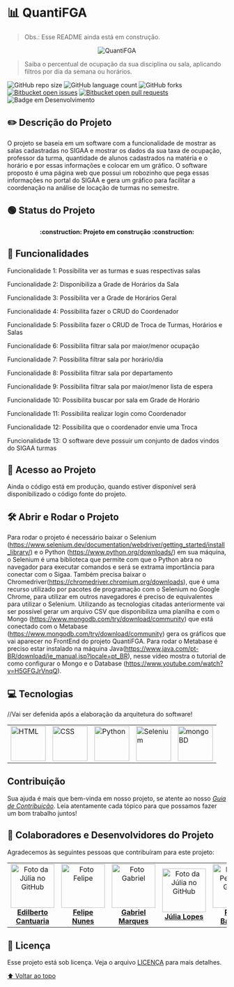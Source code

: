 # 📊 QuantiFGA
>Obs.: Esse README ainda está em construção.


<p align="center">
  <img max-height="100px" src="https://i.imgur.com/ffRw0Ns.png" alt="QuantiFGA">
</p>

> Saiba o percentual de ocupação da sua disciplina ou sala, aplicando filtros por dia da semana ou horários. 



![GitHub repo size](https://img.shields.io/github/repo-size/fga-eps-mds/2022-2-Squad9?style=for-the-badge)
![GitHub language count](https://img.shields.io/github/languages/count/fga-eps-mds/2022-2-Squad9?style=for-the-badge)
![GitHub forks](https://img.shields.io/github/forks/fga-eps-mds/2022-2-Squad9?style=for-the-badge)
[![Bitbucket open issues](https://img.shields.io/bitbucket/issues/fga-eps-mds/2022-2-Squad9?style=for-the-badge)](https://github.com/fga-eps-mds/2022-2-Squad9/issues)
[![Bitbucket open pull requests](https://img.shields.io/bitbucket/pr-raw/fga-eps-mds/2022-2-Squad9?style=for-the-badge)](https://github.com/fga-eps-mds/2022-2-Squad9/pulls)
![Badge em Desenvolvimento](http://img.shields.io/static/v1?label=STATUS&message=EM%20DESENVOLVIMENTO&color=GREEN&style=for-the-badge)


## ✏️ Descrição do Projeto

O projeto se baseia em um software com a funcionalidade de mostrar as salas cadastradas no SIGAA e mostrar os dados da sua taxa de ocupação, professor da turma, quantidade de alunos cadastrados na matéria e o horário e por essas informações e colocar em um gráfico. 
O software proposto é uma página web que possui um robozinho que pega essas informações no portal do SIGAA e gera um gráfico para facilitar a coordenação na análise de locação de turmas no semestre.


## 🟢 Status do Projeto

<h4 align="center"> 
    :construction:  Projeto em construção  :construction:
</h4>


## 🔨 Funcionalidades

Funcionalidade 1: Possibilita ver as turmas e suas respectivas salas
 
Funcionalidade 2: Disponibiliza a Grade de Horários da Sala 

Funcionalidade 3: Possibilita ver a Grade de Horários Geral 

Funcionalidade 4: Possibilita fazer o CRUD do Coordenador 

Funcionalidade 5: Possibilita fazer o CRUD de Troca de Turmas, Horários e Salas

Funcionalidade 6: Possibilita filtrar sala por maior/menor ocupação 

Funcionalidade 7: Possibilita filtrar sala por horário/dia 

Funcionalidade 8: Possibilita filtrar sala por departamento 

Funcionalidade 9: Possibilita filtrar sala por maior/menor lista de espera 

Funcionalidade 10: Possibilita buscar por sala em Grade de Horário 

Funcionalidade 11: Possibilita realizar login como Coordenador 

Funcionalidade 12: Possibilita que o coordenador envie uma Troca 

Funcionalidade 13:  O software deve possuir um conjunto de dados vindos do SIGAA turmas 


## 📁 Acesso ao Projeto

  Ainda o código está em produção, quando estiver disponível será disponibilizado o código fonte do projeto.

## 🛠️ Abrir e Rodar o Projeto

  Para rodar o projeto é necessário baixar o Selenium (https://www.selenium.dev/documentation/webdriver/getting_started/install_library/) e o Python (https://www.python.org/downloads/) em sua máquina, o Selenium é uma biblioteca que permite com que o Python abra no navegador para executar comandos e será se extrama importância para conectar com o Sigaa. Também precisa baixar o Chromedriver(https://chromedriver.chromium.org/downloads), que é uma recurso utilizado por pacotes de programação com o Selenium no Google Chrome, para utilizar em outros navegadores é preciso de equivalentes para utilizar o Selenium. Utilizando as tecnologias citadas anteriormente vai ser possível gerar um arquivo CSV que disponibiliza uma planilha e com o Mongo (https://www.mongodb.com/try/download/community) que está conectado com o Metabase (https://www.mongodb.com/try/download/community) gera os gráficos que vai aparecer no FrontEnd do projeto QuantiFGA. Para rodar o Metabase é preciso estar instalado na máquina Java(https://www.java.com/pt-BR/download/ie_manual.jsp?locale=pt_BR), nesse vídeo mostra o tutorial de como configurar o Mongo e o Database (https://www.youtube.com/watch?v=H5GFGJrVnqQ).


## 💻 Tecnologias
  
  //Vai ser defenida após a elaboração da arquitetura do software!

<table>
<tr>
<td valign="top"><img src="https://cdn-icons-png.flaticon.com/512/174/174854.png" alt="HTML" height="80" width="auto"/></td>
<td valign="top"><img src="https://logospng.org/download/css-3/logo-css-3-2048.png" alt="CSS" height="80" width="auto"/></td>
<td valign="top"><img src="https://upload.wikimedia.org/wikipedia/commons/thumb/1/1f/Python_logo_01.svg/800px-Python_logo_01.svg.png" alt="Python" height="80" width="auto"/></td>
<td valign="top"><img src="https://upload.wikimedia.org/wikipedia/commons/d/d5/Selenium_Logo.png" alt="Selenium" height="80" width="auto"/></td>
<td valign="top"><img src="https://coffops.com/wp-content/uploads/2022/07/mdb.png" alt="mongoBD" height="80" width="auto"/></td>
</tr>
</table>

## Contribuição

Sua ajuda é mais que bem-vinda em nosso projeto, se atente ao nosso [_Guia de Contribuição_](https://github.com/fga-eps-mds/2022-2-QuantiFGA/blob/main/docs/guia_de_contribui%C3%A7%C3%B5es.md). Leia atentamente cada tópico para que possamos fazer um bom trabalho juntos!


## 🤝 Colaboradores e Desenvolvidores do Projeto

Agradecemos às seguintes pessoas que contribuíram para este projeto:

<table>
  <tr>
     <td align="center">
      <a href="#">
        <img src="https://avatars.githubusercontent.com/u/69125218?v=4" width="100px;" alt="Foto da Júlia no GitHub"/><br>
        <sub>
          <b><a href="https://github.com/edilbertocantuaria">Edilberto Cantuaria</a></b>
        </sub>
      </a>
    </td>
  <td align="center">
      <a href="#">
        <img src="https://avatars.githubusercontent.com/u/107002722?v=4" width="100px;" alt="Foto Felipe"/><br>
        <sub>
          <b><a href="https://github.com/FelipeNunesdM">Felipe Nunes</a></b>
        </sub>
      </a>
    </td>
    <td align="center">
      <a href="#">
        <img src="https://avatars.githubusercontent.com/u/88348513?v=4" width="100px;" alt="Foto Gabriel"/><br>
        <sub>
          <b><a href="https://github.com/GabrielMS00">Gabriel Marques </a></b>
        </sub>
      </a>
    </td>
    <td align="center">
      <a href="#">
        <img src="https://avatars.githubusercontent.com/u/112433653?v=4" width="100px;" alt="Foto da Júlia no GitHub"/><br>
        <sub>
          <b><a href="https://github.com/JuliaDaYo">Júlia Lopes</a></b>
        </sub>
      </a>
    </td>
    <td align="center">
      <a href="#">
        <img src="https://avatars.githubusercontent.com/u/78980796?v=4" width="100px;" alt="Foto do Pedro no GitHub"/><br>
        <sub>
          <b><a href="https://github.com/pedrobarbosaocb">Pedro Barbosa</a></b>
        </sub>
      </a>
    </td>
    <td align="center">
      <a href="#">
        <img src="https://avatars.githubusercontent.com/u/81540491?v=4" width="100px;" alt="Foto da Raquel no GitHub"/><br>
        <sub>
          <b><a href="https://github.com/raqueleucaria">Raquel Eucaria</a></b>
        </sub>
      </a>
    </td>
    <td align="center">
      <a href="#">
        <img src="https://avatars.githubusercontent.com/u/78658486?v=4" width="100px;" alt="Foto da Vera no GitHub"/><br>
        <sub>
          <b><a href="https://github.com/verabelucia">Vera Lúcia</a></b>
        </sub>
      </a>
    </td>
    <td align="center">
      <a href="#">
        <img src="https://avatars.githubusercontent.com/u/101183963?v=4" width="100px;" alt="Foto da Zenilda no GitHub"/><br>
        <sub>
          <b><a href="https://github.com/ZenildaVieira">Zenilda Vieira</a></b>
        </sub>
      </a>
    </td>
  </tr>
</table>

## 📝 Licença

Esse projeto está sob licença. Veja o arquivo [LICENÇA](https://github.com/fga-eps-mds/2022-2-Squad9/blob/main/LICENSE) para mais detalhes.

[⬆ Voltar ao topo](https://github.com/fga-eps-mds/2022-2-Squad9)<br>

